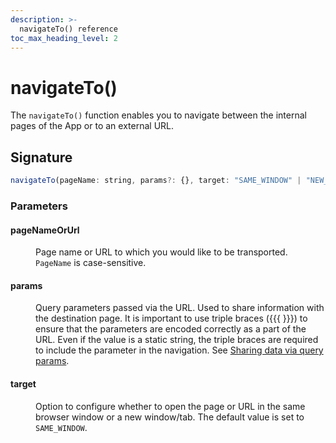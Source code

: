 ```yaml
---
description: >-
  navigateTo() reference
toc_max_heading_level: 2
---
```


# navigateTo()

The `navigateTo()` function enables you to navigate between the internal pages of the App or to an external URL. 


## Signature

```javascript
navigateTo(pageName: string, params?: {}, target: "SAME_WINDOW" | "NEW_WINDOW"): Promise
```

### Parameters

#### pageNameOrUrl

<dd>

Page name or URL to which you would like to be transported. `PageName` is case-sensitive.

</dd>

#### params

<dd>

Query parameters passed via the URL. Used to share information with the destination page. It is important to use triple braces ({{{ }}}) to ensure that the parameters are encoded correctly as a part of the URL. Even if the value is a static string, the triple braces are required to include the parameter in the navigation. See [Sharing data via query params](/advanced-concepts/sharing-data-across-pages#sharing-data-via-query-params).

</dd>

#### target

<dd>


Option to configure whether to open the page or URL in the same browser window or a new window/tab. The default value is set to `SAME_WINDOW`.

</dd>

